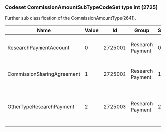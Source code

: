 ### Codeset CommissionAmountSubTypeCodeSet type int (2725)

Further sub classification of the CommissionAmountType(2641).

| Name                       | Value | Id      | Group            | Sort | Synopsis                          | Elaboration                                       |
|----------------------------|-------|---------|------------------|------|-----------------------------------|---------------------------------------------------|
| ResearchPaymentAccount     | 0     | 2725001 | Research Payment | 0    | Research payment account (RPA)    |                                                   |
| CommissionSharingAgreement | 1     | 2725002 | Research Payment | 1    | Comission sharing agreement (CSA) |                                                   |
| OtherTypeResearchPayment   | 2     | 2725003 | Research Payment | 2    | Other type of research payment    | A type of research payment other than RPA or CSA. |

